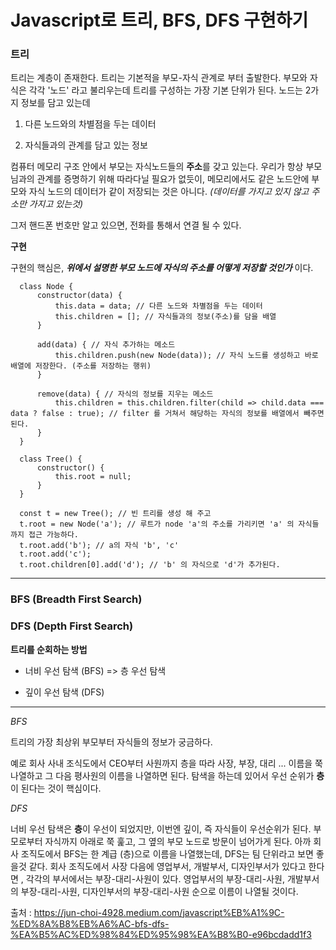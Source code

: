 <h1>Javascript로 트리, BFS, DFS 구현하기</h1>


<h3>트리</h3>

트리는 계층이 존재한다.
트리는 기본적을 부모-자식 관계로 부터 출발한다. 부모와 자식은 각각 '노드' 라고 불리우는데 트리를 구성하는 가장 기본 단위가 된다. 노드는 2가지 정보를 담고 있는데

1. 다른 노드와의 차별점을 두는 데이터

2. 자식들과의 관계를 담고 있는 정보


컴퓨터 메모리 구조 안에서 부모는 자식노드들의 **주소**를 갖고 있는다. 우리가 항상 부모님과의 관계를 증명하기 위해 따라다닐 필요가 없듯이, 메모리에서도 같은 노드안에 부모와 자식 노드의 데이터가 같이 저장되는 것은 아니다. *(데이터를 가지고 있지 않고 주소만 가지고 있는것)*

그저 핸드폰 번호만 알고 있으면, 전화를 통해서 연결 될 수 있다.


**구현**

구현의 핵심은, ***위에서 설명한 부모 노드에 자식의 주소를 어떻게 저장할 것인가*** 이다.

```
  class Node {
      constructor(data) {
          this.data = data; // 다른 노드와 차별점을 두는 데이터
          this.children = []; // 자식들과의 정보(주소)를 담을 배열
      }

      add(data) { // 자식 추가하는 메소드
          this.children.push(new Node(data)); // 자식 노드를 생성하고 바로 배열에 저장한다. (주소를 저장하는 행위)
      }

      remove(data) { // 자식의 정보를 지우는 메소드
          this.children = this.children.filter(child => child.data === data ? false : true); // filter 를 거쳐서 해당하는 자식의 정보를 배열에서 빼주면 된다.
      }
  }

  class Tree() {
      constructor() {
          this.root = null;
      }
  }

  const t = new Tree(); // 빈 트리를 생성 해 주고
  t.root = new Node('a'); // 루트가 node 'a'의 주소를 가리키면 'a' 의 자식들까지 접근 가능하다.
  t.root.add('b'); // a의 자식 'b', 'c'
  t.root.add('c');
  t.root.children[0].add('d'); // 'b' 의 자식으로 'd'가 추가된다.
```


***


<h3>BFS (Breadth First Search)</h3>

<h3>DFS (Depth First Search)</h3>


**트리를 순회하는 방법**

- 너비 우선 탐색 (BFS) => 층 우선 탐색

- 깊이 우선 탐색 (DFS)

***

*BFS*

트리의 가장 최상위 부모부터 자식들의 정보가 궁금하다.

예로 회사 사내 조식도에서 CEO부터 사원까지 층을 따라 사장, 부장, 대리 ... 이름을 쭉 나열하고 그 다음 평사원의 이름을 나열하면 된다. 탐색을 하는데 있어서 우선 순위가 **층**이 된다는 것이 핵심이다.




*DFS*

너비 우선 탐색은 **층**이 우선이 되었지만, 이번엔 깊이, 즉 자식들이 우선순위가 된다. 부모로부터 자식까지 아래로 쭉 훑고, 그 옆의 부모 노드로 방문이 넘어가게 된다.
아까 회사 조직도에서 BFS는 한 계급 (층)으로 이름을 나열했는데, DFS는 팀 단위라고 보면 좋을것 같다. 회사 조직도에서 사장 다음에 영업부서, 개발부서, 디자인부서가 있다고 한다면 , 각각의 부서에서는 부장-대리-사원이 있다. 영업부서의 부장-대리-사원, 개발부서의 부장-대리-사원, 디자인부서의 부장-대리-사원 순으로 이름이 나열될 것이다.




출처 : https://jun-choi-4928.medium.com/javascript%EB%A1%9C-%ED%8A%B8%EB%A6%AC-bfs-dfs-%EA%B5%AC%ED%98%84%ED%95%98%EA%B8%B0-e96bcdadd1f3
